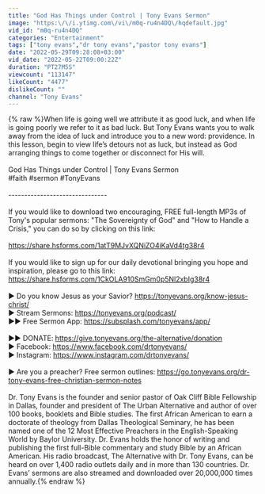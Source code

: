 ```yaml
---
title: "God Has Things under Control | Tony Evans Sermon"
image: "https:\/\/i.ytimg.com\/vi\/m0q-ru4n4DQ\/hqdefault.jpg"
vid_id: "m0q-ru4n4DQ"
categories: "Entertainment"
tags: ["tony evans","dr tony evans","pastor tony evans"]
date: "2022-05-29T09:28:08+03:00"
vid_date: "2022-05-22T09:00:22Z"
duration: "PT27M5S"
viewcount: "113147"
likeCount: "4477"
dislikeCount: ""
channel: "Tony Evans"
---
```

{% raw %}When life is going well we attribute it as good luck, and when life is going poorly we refer to it as bad luck. But Tony Evans wants you to walk away from the idea of luck and introduce you to a new word: providence. In this lesson, begin to view life’s detours not as luck, but instead as God arranging things to come together or disconnect for His will.<br /><br />God Has Things under Control | Tony Evans Sermon<br />#faith #sermon #TonyEvans<br /><br />-------------------------------<br /><br />If you would like to download two encouraging, FREE full-length MP3s of Tony's popular sermons: &quot;The Sovereignty of God&quot; and &quot;How to Handle a Crisis,&quot; you can do so by clicking on this link: <br /><br /><a rel="nofollow" target="blank" href="https://share.hsforms.com/1atT9MJvXQNiZO4iKaVd4tg38r4">https://share.hsforms.com/1atT9MJvXQNiZO4iKaVd4tg38r4</a><br /><br />If you would like to sign up for our daily devotional bringing you hope and inspiration, please go to this link: <a rel="nofollow" target="blank" href="https://share.hsforms.com/1CkOLA910SmGm0p5Nl2xbIg38r4">https://share.hsforms.com/1CkOLA910SmGm0p5Nl2xbIg38r4</a><br /><br />▶ Do you know Jesus as your Savior? <a rel="nofollow" target="blank" href="https://tonyevans.org/know-jesus-christ/">https://tonyevans.org/know-jesus-christ/</a><br />▶ Stream Sermons: <a rel="nofollow" target="blank" href="https://tonyevans.org/podcast/">https://tonyevans.org/podcast/</a><br />▶▶ Free Sermon App: <a rel="nofollow" target="blank" href="https://subsplash.com/tonyevans/app/">https://subsplash.com/tonyevans/app/</a><br /><br />▶▶ DONATE: <a rel="nofollow" target="blank" href="https://give.tonyevans.org/the-alternative/donation">https://give.tonyevans.org/the-alternative/donation</a><br />▶ Facebook: <a rel="nofollow" target="blank" href="https://www.facebook.com/drtonyevans/">https://www.facebook.com/drtonyevans/</a><br />▶ Instagram: <a rel="nofollow" target="blank" href="https://www.instagram.com/drtonyevans/">https://www.instagram.com/drtonyevans/</a><br /><br />▶ Are you a preacher? Free sermon outlines: <a rel="nofollow" target="blank" href="https://go.tonyevans.org/dr-tony-evans-free-christian-sermon-notes">https://go.tonyevans.org/dr-tony-evans-free-christian-sermon-notes</a><br /><br />Dr. Tony Evans is the founder and senior pastor of Oak Cliff Bible Fellowship in Dallas, founder and president of The Urban Alternative and author of over 100 books, booklets and Bible studies. The first African American to earn a doctorate of theology from Dallas Theological Seminary, he has been named one of the 12 Most Effective Preachers in the English-Speaking World by Baylor University. Dr. Evans holds the honor of writing and publishing the first full-Bible commentary and study Bible by an African American. His radio broadcast, The Alternative with Dr. Tony Evans, can be heard on over 1,400 radio outlets daily and in more than 130 countries. Dr. Evans’ sermons are also streamed and downloaded over 20,000,000 times annually.{% endraw %}
